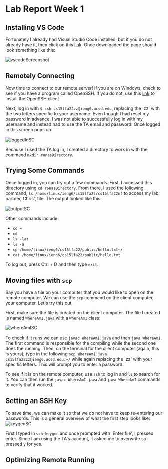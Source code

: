 # **Lab Report Week 1**

## Installing VS Code
Fortunately I already had Visual Studio Code installed, but if you do not already have it, then click on this [link](https://code.visualstudio.com/download). Once downloaded the page should look something like this: 

![vscodeScreenshot](https://user-images.githubusercontent.com/68180000/193378761-ea4ee918-e2ac-464c-9753-dfc4d266e3f5.jpg)


## Remotely Connecting
Now time to connect to our remote server! If you are on Windows, check to see if you have a program called OpenSSH. If you do not, use this [link](https://docs.microsoft.com/en-us/windows-server/administration/openssh/openssh_install_firstuse) to install the OpenSSH client. 

Next, log in with `$ ssh cs15lfa22zz@ieng6.ucsd.edu`, replacing the 'zz' with the two letters specific to your username. Even though I had reset my password in advance, I was not able to successfully log in with my username and instead had to use the TA email and password. Once logged in this screen pops up: 

![loggedInSC](https://user-images.githubusercontent.com/68180000/193379049-0a07d8ef-a9bb-4cbe-91d2-2744a1a07108.jpg)

Because I used the TA log in, I created a directory to work in with the command `mkdir ronasDirectory`. 

## Trying Some Commands 
Once logged in, you can try out a few commands. First, I accessed this directory using `cd ronasDirectory`. From there, I used the following command, `ls /home/linux/ieng6/cs15lfa22/cs15lfa22nf` to access my lab partner, Chris', file. The output looked like this: 

![outputSC](https://user-images.githubusercontent.com/68180000/193379461-26876d04-7bfb-47ed-b8ce-a41101cf09fa.jpg)

Other commands include: 

* `cd ~`
* `cd`
* `ls -lat`
* `ls -a`
* `cp /home/linux/ieng6/cs15lfa22/public/hello.txt~/`
* `cat /home/linux/ieng6/cs15lfa22/public/hello.txt`

To log out, press Ctrl + D and then type `exit`.

## Moving files with `scp`
Say you have a file on your computer that you would like to open on the remote computer. We can use the `scp` command on the client computer, your computer. Let's try this out. 

First, make sure the file is created on the client computer. The file I created is named `WhereAmI.java` with a `WhereAmI` class: 

![whereAmISC](https://user-images.githubusercontent.com/68180000/193379755-a2c7ae5a-4c5d-4ba2-9345-1463d4b6c6a1.jpg)

To check if it runs we can use `javac WhereAmI.java` and then `java WhereAmI`. The first command is responsible for the compiling while the second one does the running. Then, on the terminal for the client computer (again, this is yours), type in the following `scp WhereAmI.java cs15lfa22zz@ieng6.ucsd.edu:~/` while again replacing the 'zz' with your specific letters. This will prompt you to enter a password. 

To see if it is on the remote computer, use `ssh` to log in and `ls` to search for it. You can then run the `javac WhereAmI.java` and `java WhereAmI` commands to verify that it worked. 

## Setting an SSH Key
To save time, we can make it so that we do not have to keep re-entering our passwords. This is a general overview of what the first step looks like: 
![keygenSC](https://user-images.githubusercontent.com/68180000/193380133-5b833564-151c-4058-b5d7-89e2ee3be40e.jpg)

First I typed in `ssh-keygen` and once prompted with 'Enter file', I pressed enter. Since I am using the TA's account, it asked me to overwrite so I pressed `y` for yes. 

## Optimizing Remote Running
